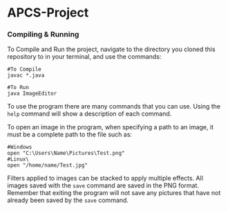 # APCS-Project

### Compiling & Running
To Compile and Run the project, navigate to the directory you cloned this repository to in your terminal, and use the commands:
```
#To Compile
javac *.java

#To Run
java ImageEditor
```

To use the program there are many commands that you can use. Using the `help` command will show a description of each command. 


To open an image in the program, when specifying a path to an image, it must be a complete path to the file such as:
```
#Windows
open "C:\Users\Name\Pictures\Test.png"
#Linux\
open "/home/name/Test.jpg"
```

Filters applied to images can be stacked to apply multiple effects.
All images saved with the `save` command are saved in the PNG format. Remember that exiting the program will not save any pictures that have not already been saved by the `save` command.
